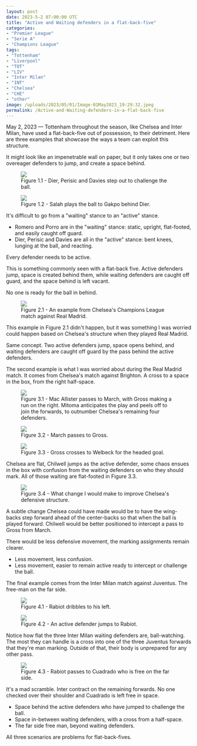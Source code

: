 ```yaml
---
layout: post
date: 2023-5-2 07:00:00 UTC
title: "Active and Waiting defenders in a flat-back-five"
categories: 
- "Premier League"
- "Serie A"
- "Champions League"
tags: 
- "Tottenham"
- "Liverpool"
- "TOT"
- "LIV"
- "Inter Milan"
- "INT"
- "Chelsea"
- "CHE"
- "other"
image: /uploads/2023/05/01/Image-01May2023_19:29:32.jpeg
permalink: /Active-and-Waiting-defenders-in-a-flat-back-five
---
```


May 2, 2023 — Tottenham throughout the season, like Chelsea and Inter Milan, have used a flat-back-five out of possession, to their detriment. Here are three examples that showcase the ways a team can exploit this structure. 

It might look like an impenetrable wall on paper, but it only takes one or two overeager defenders to jump, and create a space behind.

<figure>
    <img src="https://tacticsjournal.com/uploads/2023/05/01/Image-01May2023_19:29:32.jpeg">
    <figcaption>Figure 1.1 - Dier, Perisic and Davies step out to challenge the ball.</figcaption>
</figure> 

<figure>
    <img src="https://tacticsjournal.com/uploads/2023/05/01/Image-01May2023_19:29:55.jpeg">
    <figcaption>Figure 1.2 - Salah plays the ball to Gakpo behind Dier.</figcaption>
</figure> 

It's difficult to go from a "waiting" stance to an "active" stance. 

- Romero and Porro are in the "waiting" stance: static, upright, flat-footed, and easily caught off guard. 
- Dier, Perisic and Davies are all in the "active" stance: bent knees, lunging at the ball, and reacting. 

Every defender needs to be active. 

This is something commonly seen with a flat-back five. Active defenders jump, space is created behind them, while waiting defenders are caught off guard, and the space behind is left vacant. 

No one is ready for the ball in behind. 

<figure>
    <img src="https://tacticsjournal.com/uploads/2023/05/01/Image-01May2023_19:32:54.jpeg">
    <figcaption>Figure 2.1 - An example from Chelsea's Champions League match against Real Madrid.</figcaption>
</figure> 

This example in Figure 2.1 didn't happen, but it was something I was worried could happen based on Chelsea's structure when they played Real Madrid. 

Same concept. Two active defenders jump, space opens behind, and waiting defenders are caught off guard by the pass behind the active defenders. 

The second example is what I was worried about during the Real Madrid match. It comes from Chelsea's match against Brighton. A cross to a space in the box, from the right half-space. 

<figure>
    <img src="https://tacticsjournal.com/uploads/2023/05/01/Image-01May2023_19:33:54.jpeg">
    <figcaption>Figure 3.1 - Mac Allister passes to March, with Gross making a run on the right. Mitoma anticipates the play and peels off to join the forwards, to outnumber Chelsea's remaining four defenders.</figcaption>
</figure> 


<figure>
    <img src="https://tacticsjournal.com/uploads/2023/05/01/Image-01May2023_19:34:16.jpeg">
    <figcaption>Figure 3.2 - March passes to Gross.</figcaption>
</figure> 

<figure>
    <img src="https://tacticsjournal.com/uploads/2023/05/01/Image-01May2023_19:34:38.jpeg">
    <figcaption>Figure 3.3 - Gross crosses to Welbeck for the headed goal.</figcaption>
</figure> 

Chelsea are flat, Chilwell jumps as the active defender, some chaos ensues in the box with confusion from the waiting defenders on who they should mark. All of those waiting are flat-footed in Figure 3.3.

<figure>
    <img src="https://tacticsjournal.com/uploads/2023/05/01/Image-01May2023_20:40:54.jpeg">
    <figcaption>Figure 3.4 - What change I would make to improve Chelsea's defensive structure.</figcaption>
</figure>

A subtle change Chelsea could have made would be to have the wing-backs step forward ahead of the center-backs so that when the ball is played forward. Chilwell would be better positioned to intercept a pass to Gross from March.

There would be less defensive movement, the marking assignments remain clearer.

- Less movement, less confusion.
- Less movement, easier to remain active ready to intercept or challenge the ball.

The final example comes from the Inter Milan match against Juventus. The free-man on the far side.

<figure>
    <img src="https://tacticsjournal.com/uploads/2023/05/01/Image-01May2023_19:31:19.jpeg">
    <figcaption>Figure 4.1 - Rabiot dribbles to his left.</figcaption>
</figure>

<figure>
    <img src="https://tacticsjournal.com/uploads/2023/05/01/Image-01May2023_19:31:41.jpeg">
    <figcaption>Figure 4.2 - An active defender jumps to Rabiot.</figcaption>
</figure>

Notice how flat the three Inter Milan waiting defenders are, ball-watching. The most they can handle is a cross into one of the three Juventus forwards that they're man marking. Outside of that, their body is unprepared for any other pass.

<figure>
    <img src="https://tacticsjournal.com/uploads/2023/05/01/Image-01May2023_19:32:01.jpeg">
    <figcaption>Figure 4.3 - Rabiot passes to Cuadrado who is free on the far side.</figcaption>
</figure>

It's a mad scramble. Inter contract on the remaining forwards. No one checked over their shoulder and Cuadrado is left free in space.

- Space behind the active defenders who have jumped to challenge the ball.
- Space in-between waiting defenders, with a cross from a half-space.
- The far side free man, beyond waiting defenders.

All three scenarios are problems for flat-back-fives.
